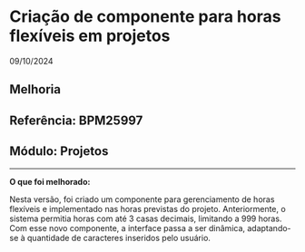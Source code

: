 # Criação de componente para horas flexíveis em projetos
09/10/2024
## Melhoria
## Referência: BPM25997
## Módulo: Projetos
***

**O que foi melhorado:**

Nesta versão, foi criado um componente para gerenciamento de horas flexíveis e implementado nas horas previstas do projeto. Anteriormente, o sistema permitia horas com até 3 casas decimais, limitando a 999 horas. Com esse novo componente, a interface passa a ser dinâmica, adaptando-se à quantidade de caracteres inseridos pelo usuário.